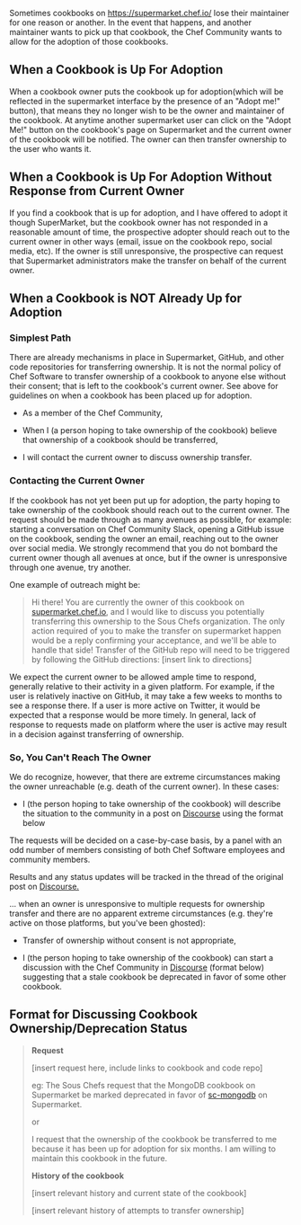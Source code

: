 Sometimes cookbooks on <https://supermarket.chef.io/> lose their maintainer for one reason or another. In the event that happens, and another maintainer wants to pick up that cookbook, the Chef Community wants to allow for the adoption of those cookbooks.

When a Cookbook is Up For Adoption
----------------------------------

When a cookbook owner puts the cookbook up for adoption(which will be reflected in the supermarket interface by the presence of an "Adopt me!" button), that means they no longer wish to be the owner and maintainer of the cookbook. At anytime another supermarket user can click on the "Adopt Me!" button on the cookbook's page on Supermarket and the current owner of the cookbook will be notified. The owner can then transfer ownership to the user who wants it.

When a Cookbook is Up For Adoption Without Response from Current Owner
----------------------------------------------------------------------

If you find a cookbook that is up for adoption, and I have offered to adopt it though SuperMarket, but the cookbook owner has not responded in a reasonable amount of time, the prospective adopter should reach out to the current owner in other ways (email, issue on the cookbook repo, social media, etc). If the owner is still unresponsive, the prospective can request that Supermarket administrators make the transfer on behalf of the current owner.

When a Cookbook is NOT Already Up for Adoption
----------------------------------------------

### Simplest Path

There are already mechanisms in place in Supermarket, GitHub, and other code repositories for transferring ownership. It is not the normal policy of Chef Software to transfer ownership of a cookbook to anyone else without their consent; that is left to the cookbook's current owner. See above for guidelines on when a cookbook has been placed up for adoption.

-   As a member of the Chef Community,

-   When I (a person hoping to take ownership of the cookbook) believe that ownership of a cookbook should be transferred,

-   I will contact the current owner to discuss ownership transfer.

### Contacting the Current Owner

If the cookbook has not yet been put up for adoption, the party hoping to take ownership of the cookbook should reach out to the current owner. The request should be made through as many avenues as possible, for example: starting a conversation on Chef Community Slack, opening a GitHub issue on the cookbook, sending the owner an email, reaching out to the owner over social media. We strongly recommend that you do not bombard the current owner though all avenues at once, but if the owner is unresponsive through one avenue, try another.

One example of outreach might be:

> Hi there! You are currently the owner of this cookbook on [supermarket.chef.io](http://supermarket.chef.io), and I would like to discuss you potentially transferring this ownership to the Sous Chefs organization. The only action required of you to make the transfer on supermarket happen would be a reply confirming your acceptance, and we'll be able to handle that side! Transfer of the GitHub repo will need to be triggered by following the GitHub directions: [insert link to directions]

We expect the current owner to be allowed ample time to respond, generally relative to their activity in a given platform. For example, if the user is relatively inactive on GitHub, it may take a few weeks to months to see a response there. If a user is more active on Twitter, it would be expected that a response would be more timely. In general, lack of response to requests made on platform where the user is active may result in a decision against transferring of ownership.

### So, You Can't Reach The Owner

We do recognize, however, that there are extreme circumstances making the owner unreachable (e.g. death of the current owner). In these cases:

-   I (the person hoping to take ownership of the cookbook) will describe the situation to the community in a post on [Discourse](http://discourse.chef.io) using the format below

The requests will be decided on a case-by-case basis, by a panel with an odd number of members consisting of both Chef Software employees and community members.

Results and any status updates will be tracked in the thread of the original post on [Discourse.](http://discourse.chef.io)

... when an owner is unresponsive to multiple requests for ownership transfer and there are no apparent extreme circumstances (e.g. they're active on those platforms, but you've been ghosted):

-   Transfer of ownership without consent is not appropriate,

-   I (the person hoping to take ownership of the cookbook) can start a discussion with the Chef Community in [Discourse](http://discourse.chef.io) (format below) suggesting that a stale cookbook be deprecated in favor of some other cookbook.

Format for Discussing Cookbook Ownership/Deprecation Status
-----------------------------------------------------------

> **Request**
>
> [insert request here, include links to cookbook and code repo]
>
> eg: The Sous Chefs request that the MongoDB cookbook on Supermarket be marked deprecated in favor of [sc-mongodb](https://github.com/sous-chefs/mongodb) on Supermarket.
>
> or
>
> I request that the ownership of the cookbook be transferred to me because it has been up for adoption for six months. I am willing to maintain this cookbook in the future.
>
> **History of the cookbook**
>
> [insert relevant history and current state of the cookbook]
>
> [insert relevant history of attempts to transfer ownership]